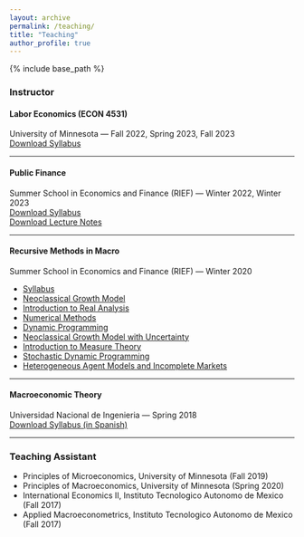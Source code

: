 ```yaml
---
layout: archive
permalink: /teaching/
title: "Teaching"
author_profile: true
---
```


{% include base_path %}

### Instructor

#### Labor Economics (ECON 4531)
<span class="coauthor">University of Minnesota — Fall 2022, Spring 2023, Fall 2023</span>  
<span class="download-link">[Download Syllabus](/files/1-SyllabusECON4531-Fall2023.pdf)</span>

---

#### Public Finance
<span class="coauthor">Summer School in Economics and Finance (RIEF) — Winter 2022, Winter 2023</span>  
<span class="download-link">[Download Syllabus](/files/2-Syllabus-PublicFinance-2023.pdf)</span>  
<span class="download-link">[Download Lecture Notes](/files/3-Public_Finance_Lecture_Notes_2023.pdf)</span>

---

#### Recursive Methods in Macro
<span class="coauthor">Summer School in Economics and Finance (RIEF) — Winter 2020</span>

- <span class="download-link">[Syllabus](/files/4-SyllabusRecursiveMethods.pdf)</span>
- <span class="download-link">[Neoclassical Growth Model](/files/5-NeoclassicalGrowthModel.pdf)</span>
- <span class="download-link">[Introduction to Real Analysis](/files/6-IntroductiontoRealAnalysis.pdf)</span>
- <span class="download-link">[Numerical Methods](/files/7-Introduction_to_Numerical_Methods.pdf)</span>
- <span class="download-link">[Dynamic Programming](/files/8-RecursiveRepresentation.pdf)</span>
- <span class="download-link">[Neoclassical Growth Model with Uncertainty](/files/9-NeoclassicalGrowthwithUncertainty.pdf)</span>
- <span class="download-link">[Introduction to Measure Theory](/files/10-IntroductiontoMeasureTheory.pdf)</span>
- <span class="download-link">[Stochastic Dynamic Programming](/files/11-Markov_Processes_and_Recursive_Representation.pdf)</span>
- <span class="download-link">[Heterogeneous Agent Models and Incomplete Markets](/files/12-Incomplete_Markets.pdf)</span>

---

#### Macroeconomic Theory
<span class="coauthor">Universidad Nacional de Ingenieria — Spring 2018</span>  
<span class="download-link">[Download Syllabus (in Spanish)](/files/13-SyllabusMacro2.pdf)</span>

---

### Teaching Assistant

- <span class="coauthor">Principles of Microeconomics</span>, University of Minnesota (Fall 2019)
- <span class="coauthor">Principles of Macroeconomics</span>, University of Minnesota (Spring 2020)
- <span class="coauthor">International Economics II</span>, Instituto Tecnologico Autonomo de Mexico (Fall 2017)
- <span class="coauthor">Applied Macroeconometrics</span>, Instituto Tecnologico Autonomo de Mexico (Fall 2017)